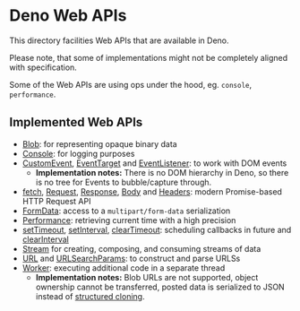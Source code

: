 # Deno Web APIs

This directory facilities Web APIs that are available in Deno.

Please note, that some of implementations might not be completely aligned with
specification.

Some of the Web APIs are using ops under the hood, eg. `console`, `performance`.

## Implemented Web APIs

- [Blob](https://developer.mozilla.org/en-US/docs/Web/API/Blob): for
  representing opaque binary data
- [Console](https://developer.mozilla.org/en-US/docs/Web/API/Console): for
  logging purposes
- [CustomEvent](https://developer.mozilla.org/en-US/docs/Web/API/CustomEvent),
  [EventTarget](https://developer.mozilla.org/en-US/docs/Web/API/EventTarget)
  and
  [EventListener](https://developer.mozilla.org/en-US/docs/Web/API/EventListener):
  to work with DOM events
  - **Implementation notes:** There is no DOM hierarchy in Deno, so there is no
    tree for Events to bubble/capture through.
- [fetch](https://developer.mozilla.org/en-US/docs/Web/API/WindowOrWorkerGlobalScope/fetch),
  [Request](https://developer.mozilla.org/en-US/docs/Web/API/Request),
  [Response](https://developer.mozilla.org/en-US/docs/Web/API/Response),
  [Body](https://developer.mozilla.org/en-US/docs/Web/API/Body) and
  [Headers](https://developer.mozilla.org/en-US/docs/Web/API/Headers): modern
  Promise-based HTTP Request API
- [FormData](https://developer.mozilla.org/en-US/docs/Web/API/FormData): access
  to a `multipart/form-data` serialization
- [Performance](https://developer.mozilla.org/en-US/docs/Web/API/Performance):
  retrieving current time with a high precision
- [setTimeout](https://developer.mozilla.org/en-US/docs/Web/API/WindowOrWorkerGlobalScope/setTimeout),
  [setInterval](https://developer.mozilla.org/en-US/docs/Web/API/WindowOrWorkerGlobalScope/setInterval),
  [clearTimeout](https://developer.mozilla.org/en-US/docs/Web/API/WindowOrWorkerGlobalScope/clearTimeout):
  scheduling callbacks in future and
  [clearInterval](https://developer.mozilla.org/en-US/docs/Web/API/WindowOrWorkerGlobalScope/clearInterval)
- [Stream](https://developer.mozilla.org/en-US/docs/Web/API/Streams_API) for
  creating, composing, and consuming streams of data
- [URL](https://developer.mozilla.org/en-US/docs/Web/API/URL) and
  [URLSearchParams](https://developer.mozilla.org/en-US/docs/Web/API/URLSearchParams):
  to construct and parse URLSs
- [Worker](https://developer.mozilla.org/en-US/docs/Web/API/Worker): executing
  additional code in a separate thread
  - **Implementation notes:** Blob URLs are not supported, object ownership
    cannot be transferred, posted data is serialized to JSON instead of
    [structured cloning](https://developer.mozilla.org/en-US/docs/Web/API/Web_Workers_API/Structured_clone_algorithm).
